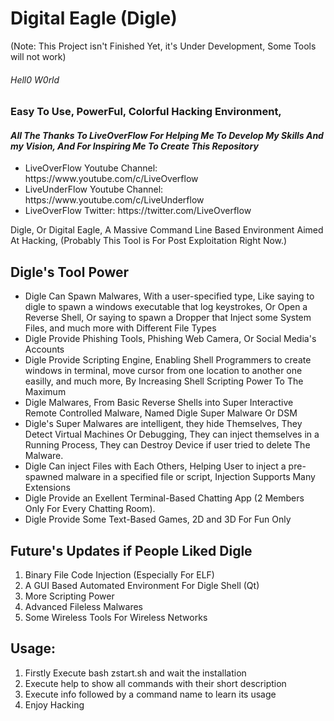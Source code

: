 <h1> Digital Eagle (Digle) </h1> (Note: This Project isn't Finished Yet, it's Under Development, Some Tools will not work)
<h6> Hell0 W0rld </h6>
<h3>Easy To Use, PowerFul, Colorful Hacking Environment, </h3>
<h4><b><i> All The Thanks To LiveOverFlow For Helping Me To Develop My Skills And my Vision, And For Inspiring Me To Create This Repository</i></b></h4>
<ul>
  <li>LiveOverFlow  Youtube Channel: https://www.youtube.com/c/LiveOverflow</li>
  <li>LiveUnderFlow Youtube Channel: https://www.youtube.com/c/LiveUnderflow</li>
  <li>LiveOverFlow Twitter:          https://twitter.com/LiveOverflow </li>
</ul>

Digle, Or Digital Eagle, A Massive Command Line Based Environment Aimed At Hacking, (Probably This Tool is For Post Exploitation Right Now.)


<h2>Digle's Tool Power</h2>
<ul>
  <li> Digle Can Spawn Malwares, With a user-specified type, Like saying to digle to spawn a windows executable that log keystrokes, Or Open a Reverse Shell, Or saying to spawn a Dropper that Inject some System Files, and much more with Different File Types</h4>
  </li>
  <li> Digle Provide Phishing Tools, Phishing Web Camera, Or Social Media's Accounts</li>
  <li> Digle Provide Scripting Engine, Enabling Shell Programmers to create windows in terminal, move cursor from one location to another one easilly, and much more, By Increasing Shell Scripting Power To The Maximum</li>
  <li> Digle Malwares, From Basic Reverse Shells into Super Interactive Remote Controlled Malware, Named Digle Super Malware Or DSM</li>
  <li> Digle's Super Malwares are intelligent, they hide Themselves, They Detect Virtual Machines Or Debugging, They can inject themselves in a Running Process, They can Destroy Device if user tried to delete The Malware.</li>
  <li> Digle Can inject Files with Each Others, Helping User to inject a pre-spawned malware in a specified file or script, Injection Supports Many Extensions</li>
  <li> Digle Provide an Exellent Terminal-Based Chatting App (2 Members Only For Every Chatting Room).</li>
  <li> Digle Provide Some Text-Based Games, 2D and 3D For Fun Only</li>
</ul>
<h2>Future's Updates if People Liked Digle</h2>
<ol>
  <li> Binary File Code Injection (Especially For ELF)</li>
  <li> A GUI Based Automated Environment For Digle Shell (Qt)</li>
  <li> More Scripting Power</li>
  <li> Advanced Fileless Malwares</li>
  <li> Some Wireless Tools For Wireless Networks</li>
</ol> 

<h2>Usage: </h2>

<ol>
  <li>Firstly Execute bash zstart.sh and wait the installation</li>
  <li>Execute help to show all commands with their short description</li> 
  <li>Execute info followed by a command name to learn its usage</li>
  <li>Enjoy Hacking</li>
</ol>

